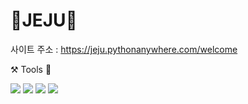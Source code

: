 # 🍊JEJU🥕
사이트 주소 : https://jeju.pythonanywhere.com/welcome


⚒️ Tools 🔧


<p>
<img src="https://img.shields.io/badge/PyCham-forestgreen?style=flat&logo=PyCham&logoColor=000000"/>
<img src="https://img.shields.io/badge/Jupyter Notebook-orangered?style=flat&logo=Jupyter&logoColor=F37626"/>
<img src="https://img.shields.io/badge/Tableau Public-royalblue?style=flat&logo=Tableau&logoColor=E97627"/>
<img src="https://img.shields.io/badge/GitHub-rebeccapurple?style=flat&logo=GitHub&logoColor=181717"/>
</p>

